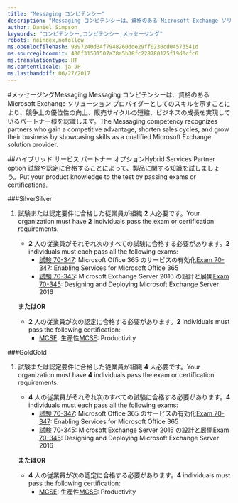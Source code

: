 ```yaml
---
title: "Messaging コンピテンシー"
description: "Messaging コンピテンシーは、資格のある Microsoft Exchange ソリューション プロバイダーとしてのスキルを示すことにより、競争上の優位性の向上、販売サイクルの短縮、ビジネスの成長を実現しているパートナー様を認識します。"
author: Daniel Simpson
keywords: "コンピテンシー,コンピテンシー,メッセージング"
robots: noindex,nofollow
ms.openlocfilehash: 9897240d34f7948260dde29ff0230cd04573541d
ms.sourcegitcommit: 400f31501507a78a5b38fc228780125f19d0cfc6
ms.translationtype: HT
ms.contentlocale: ja-JP
ms.lasthandoff: 06/27/2017
---
```

#<a name="messaging"></a><span data-ttu-id="09dd4-104">メッセージング</span><span class="sxs-lookup"><span data-stu-id="09dd4-104">Messaging</span></span>
<span data-ttu-id="09dd4-105">Messaging コンピテンシーは、資格のある Microsoft Exchange ソリューション プロバイダーとしてのスキルを示すことにより、競争上の優位性の向上、販売サイクルの短縮、ビジネスの成長を実現しているパートナー様を認識します。</span><span class="sxs-lookup"><span data-stu-id="09dd4-105">The Messaging competency recognizes partners who gain a competitive advantage, shorten sales cycles, and grow their business by showcasing skills as a qualified Microsoft Exchange solution provider.</span></span>

##<a name="hybrid-services-partner-option"></a><span data-ttu-id="09dd4-106">ハイブリッド サービス パートナー オプション</span><span class="sxs-lookup"><span data-stu-id="09dd4-106">Hybrid Services Partner option</span></span>
<span data-ttu-id="09dd4-107">試験や認定に合格することによって、製品に関する知識を試しましょう。</span><span class="sxs-lookup"><span data-stu-id="09dd4-107">Put your product knowledge to the test by passing exams or certifications.</span></span>

###<a name="silver"></a><span data-ttu-id="09dd4-108">Silver</span><span class="sxs-lookup"><span data-stu-id="09dd4-108">Silver</span></span>
1. <span data-ttu-id="09dd4-109">試験または認定要件に合格した従業員が組織 **2** 人必要です。</span><span class="sxs-lookup"><span data-stu-id="09dd4-109">Your organization must have **2** individuals pass the exam or certification requirements.</span></span>
    
    - <span data-ttu-id="09dd4-110">**2** 人の従業員がそれぞれ次のすべての試験に合格する必要があります。</span><span class="sxs-lookup"><span data-stu-id="09dd4-110">**2** individuals must each pass all the following exams:</span></span>
        - <span data-ttu-id="09dd4-111">[試験 70-347](https://www.microsoft.com/en-us/learning/exam-70-347.aspx): Microsoft Office 365 のサービスの有効化</span><span class="sxs-lookup"><span data-stu-id="09dd4-111">[Exam 70-347](https://www.microsoft.com/en-us/learning/exam-70-347.aspx): Enabling Services for Microsoft Office 365</span></span>
        - <span data-ttu-id="09dd4-112">[試験 70-345](https://www.microsoft.com/en-us/learning/exam-70-345.aspx): Microsoft Exchange Server 2016 の設計と展開</span><span class="sxs-lookup"><span data-stu-id="09dd4-112">[Exam 70-345](https://www.microsoft.com/en-us/learning/exam-70-345.aspx): Designing and Deploying Microsoft Exchange Server 2016</span></span>

    **<span data-ttu-id="09dd4-113">または</span><span class="sxs-lookup"><span data-stu-id="09dd4-113">OR</span></span>**

     - <span data-ttu-id="09dd4-114">**2** 人の従業員が次の認定に合格する必要があります。</span><span class="sxs-lookup"><span data-stu-id="09dd4-114">**2** individuals must pass the following certification:</span></span>
        - <span data-ttu-id="09dd4-115">[MCSE](https://www.microsoft.com/en-us/learning/mcse-productivity-certification.aspx): 生産性</span><span class="sxs-lookup"><span data-stu-id="09dd4-115">[MCSE](https://www.microsoft.com/en-us/learning/mcse-productivity-certification.aspx): Productivity</span></span>

###<a name="gold"></a><span data-ttu-id="09dd4-116">Gold</span><span class="sxs-lookup"><span data-stu-id="09dd4-116">Gold</span></span>
1. <span data-ttu-id="09dd4-117">試験または認定要件に合格した従業員が組織 **4** 人必要です。</span><span class="sxs-lookup"><span data-stu-id="09dd4-117">Your organization must have **4** individuals pass the exam or certification requirements.</span></span>

    - <span data-ttu-id="09dd4-118">**4** 人の従業員がそれぞれ次のすべての試験に合格する必要があります。</span><span class="sxs-lookup"><span data-stu-id="09dd4-118">**4** individuals must each pass all the following exams:</span></span>
        - <span data-ttu-id="09dd4-119">[試験 70-347](https://www.microsoft.com/en-us/learning/exam-70-347.aspx): Microsoft Office 365 のサービスの有効化</span><span class="sxs-lookup"><span data-stu-id="09dd4-119">[Exam 70-347](https://www.microsoft.com/en-us/learning/exam-70-347.aspx): Enabling Services for Microsoft Office 365</span></span>
        - <span data-ttu-id="09dd4-120">[試験 70-345](https://www.microsoft.com/en-us/learning/exam-70-345.aspx): Microsoft Exchange Server 2016 の設計と展開</span><span class="sxs-lookup"><span data-stu-id="09dd4-120">[Exam 70-345](https://www.microsoft.com/en-us/learning/exam-70-345.aspx): Designing and Deploying Microsoft Exchange Server 2016</span></span>

    **<span data-ttu-id="09dd4-121">または</span><span class="sxs-lookup"><span data-stu-id="09dd4-121">OR</span></span>**

    - <span data-ttu-id="09dd4-122">**4** 人の従業員が次の認定に合格する必要があります。</span><span class="sxs-lookup"><span data-stu-id="09dd4-122">**4** individuals must pass the following certification:</span></span>
        - <span data-ttu-id="09dd4-123">[MCSE](https://www.microsoft.com/en-us/learning/mcse-productivity-certification.aspx): 生産性</span><span class="sxs-lookup"><span data-stu-id="09dd4-123">[MCSE](https://www.microsoft.com/en-us/learning/mcse-productivity-certification.aspx): Productivity</span></span>


